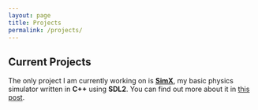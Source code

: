 ```yaml
---
layout: page
title: Projects
permalink: /projects/
---
```


## Current Projects

The only project I am currently working on is [**SimX**](https://github.com/dmicz/SimX/), my basic physics simulator written in **C++** using **SDL2**. You can find out more about it
in [this post](/_posts/2023-09-20-simx-intro.markdown).